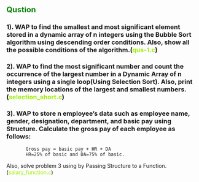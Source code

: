 <style>
green { color: #9fef00 }
</style>
<span style="color:green;font-weight:700;font-size:20px">
    Qustion
</span>

### 1). WAP to find the smallest and most significant element stored in a dynamic array of n integers using the Bubble Sort algorithm using descending order conditions. Also, show all the possible conditions of the algorithm.(<green>qus-1.c</green>)

### 2). WAP to find the most significant number and count the occurrence of the largest number in a Dynamic Array of n integers using a single loop(Using Selection Sort). Also, print the memory locations of the largest and smallest numbers.(<green>selection_short.c</green>)

### 3). WAP to store n employee’s data such as employee name, gender, designation, department, and basic pay using Structure. Calculate the gross pay of each employee as follows:
           Gross pay = basic pay + HR + DA
           HR=25% of basic and DA=75% of basic. 
Also, solve problem 3 using by Passing Structure to a Function.(<green>salary_function.c</green>)
